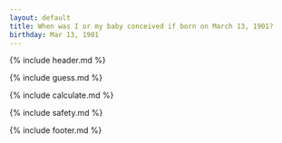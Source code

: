 ```yaml
---
layout: default
title: When was I or my baby conceived if born on March 13, 1901?
birthday: Mar 13, 1901
---
```


{% include header.md %}

{% include guess.md %}

{% include calculate.md %}

{% include safety.md %}

{% include footer.md %}



